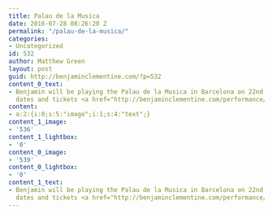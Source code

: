 ```yaml
---
title: Palau de la Musica
date: 2016-07-28 08:26:20 Z
permalink: "/palau-de-la-musica/"
categories:
- Uncategorized
id: 532
author: Matthew Green
layout: post
guid: http://benjaminclementine.com/?p=532
content_0_text:
- Benjamin will be playing the Palau de la Musica in Barcelona on 22nd November. All
  dates and tickets <a href="http://benjaminclementine.com/performance/">HERE</a>.
content:
- a:2:{i:0;s:5:"image";i:1;s:4:"text";}
content_1_image:
- '536'
content_1_lightbox:
- '0'
content_0_image:
- '539'
content_0_lightbox:
- '0'
content_1_text:
- Benjamin will be playing the Palau de la Musica in Barcelona on 22nd November. All
  dates and tickets <a href="http://benjaminclementine.com/performance/">HERE</a>.
---
```


